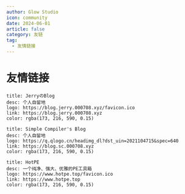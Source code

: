 ```yaml
---
author: Glow Studio
icon: community
date: 2024-06-01
article: false
category: 友链
tag: 
  - 友情链接
---
```


# 友情链接

```component VPCard
title: JerryのBlog
desc: 个人自留地
logo: https://blog.jerry.000708.xyz/favicon.ico
link: https://blog.jerry.000708.xyz
color: rgba(173, 216, 590, 0.15)
```

```component VPCard
title: Simple Compiler's Blog
desc: 个人自留地
logo: https://q.qlogo.cn/headimg_dl?dst_uin=2021104715&spec=640
link: https://blog.sc.000708.xyz
color: rgba(173, 216, 590, 0.15)
```

```component VPCard
title: HotPE
desc: 一个纯净、强大、优雅的PE工具箱
logo: https://www.hotpe.top/favicon.ico
link: https://www.hotpe.top
color: rgba(173, 216, 590, 0.15)
```


